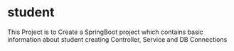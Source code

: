 # student
This Project is to Create a SpringBoot project which contains basic information about student 
creating Controller, Service and DB Connections
